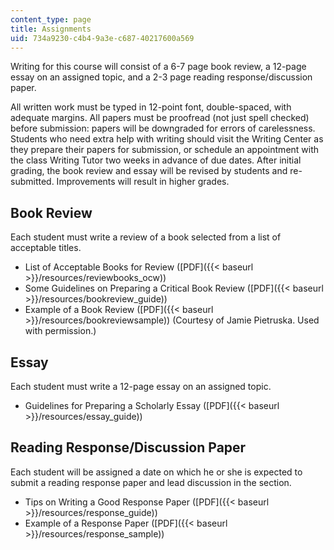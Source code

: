```yaml
---
content_type: page
title: Assignments
uid: 734a9230-c4b4-9a3e-c687-40217600a569
---
```


Writing for this course will consist of a 6-7 page book review, a 12-page essay on an assigned topic, and a 2-3 page reading response/discussion paper.

All written work must be typed in 12-point font, double-spaced, with adequate margins. All papers must be proofread (not just spell checked) before submission: papers will be downgraded for errors of carelessness. Students who need extra help with writing should visit the Writing Center as they prepare their papers for submission, or schedule an appointment with the class Writing Tutor two weeks in advance of due dates. After initial grading, the book review and essay will be revised by students and re-submitted. Improvements will result in higher grades.

Book Review
-----------

Each student must write a review of a book selected from a list of acceptable titles.

*   List of Acceptable Books for Review ([PDF]({{< baseurl >}}/resources/reviewbooks_ocw))
*   Some Guidelines on Preparing a Critical Book Review ([PDF]({{< baseurl >}}/resources/bookreview_guide))
*   Example of a Book Review ([PDF]({{< baseurl >}}/resources/bookreviewsample)) (Courtesy of Jamie Pietruska. Used with permission.)

Essay
-----

Each student must write a 12-page essay on an assigned topic.

*   Guidelines for Preparing a Scholarly Essay ([PDF]({{< baseurl >}}/resources/essay_guide))

Reading Response/Discussion Paper
---------------------------------

Each student will be assigned a date on which he or she is expected to submit a reading response paper and lead discussion in the section.

*   Tips on Writing a Good Response Paper ([PDF]({{< baseurl >}}/resources/response_guide))
*   Example of a Response Paper ([PDF]({{< baseurl >}}/resources/response_sample))